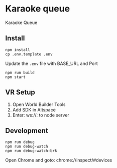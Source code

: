 # Karaoke queue
Karaoke Queue

## Install
```
npm install
cp .env.template .env
```

Update the `.env` file with BASE_URL and Port

```
npm run build
npm start
```

## VR Setup
1. Open World Builder Tools
1. Add SDK in Altspace
1. Enter: ws://<host>:<port> to node server

## Development
```
npm run debug
npm run debug-watch
npm run debug-watch-brk
```
Open Chrome and goto: chrome://inspect/#devices

